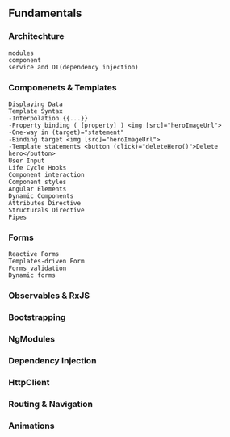 ## Fundamentals
### Architechture
    modules
    component
    service and DI(dependency injection)
### Componenets & Templates
    Displaying Data
    Template Syntax
    -Interpolation {{...}}
    -Property binding ( [property] ) <img [src]="heroImageUrl">
    -One-way in (target)="statement"
    -Binding target <img [src]="heroImageUrl">
    -Template statements <button (click)="deleteHero()">Delete hero</button>
    User Input
    Life Cycle Hooks
    Component interaction
    Component styles
    Angular Elements
    Dynamic Components
    Attributes Directive
    Structurals Directive
    Pipes

### Forms
    Reactive Forms
    Templates-driven Form
    Forms validation
    Dynamic forms
    
### Observables & RxJS
### Bootstrapping
### NgModules
### Dependency Injection
### HttpClient
### Routing & Navigation
### Animations
